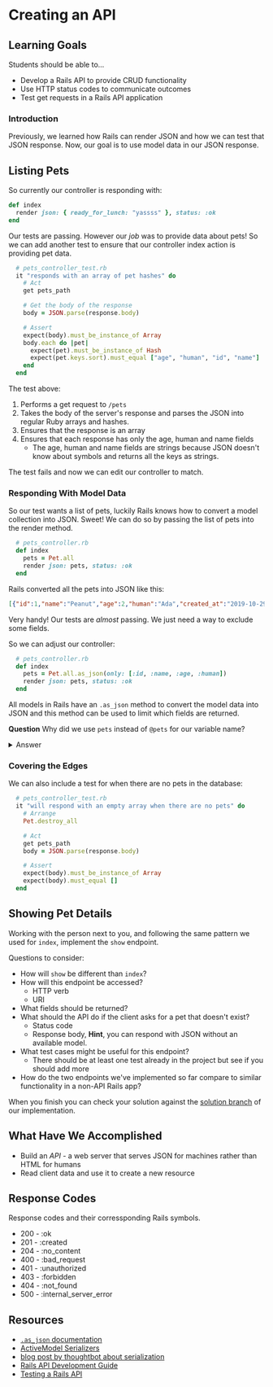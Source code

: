 # Creating an API

## Learning Goals

Students should be able to...

- Develop a Rails API to provide CRUD functionality
- Use HTTP status codes to communicate outcomes
- Test get requests in a Rails API application

### Introduction

Previously, we learned how Rails can render JSON and how we can test that JSON response. Now, our goal is to use model data in our JSON response.

## Listing Pets

So currently our controller is responding with:

```ruby
def index
  render json: { ready_for_lunch: "yassss" }, status: :ok
end
```

Our tests are passing.  However our *job* was to provide data about pets!  So we can add another test to ensure that our controller index action is providing pet data.

```ruby
  # pets_controller_test.rb
  it "responds with an array of pet hashes" do
    # Act
    get pets_path

    # Get the body of the response
    body = JSON.parse(response.body)

    # Assert
    expect(body).must_be_instance_of Array
    body.each do |pet|
      expect(pet).must_be_instance_of Hash
      expect(pet.keys.sort).must_equal ["age", "human", "id", "name"]
    end
  end
```

The test above:

1. Performs a get request to `/pets`
1. Takes the body of the server's response and parses the JSON into regular Ruby arrays and hashes.
1. Ensures that the response is an array
1. Ensures that each response has only the age, human and name fields
    - The age, human and name fields are strings because JSON doesn't know about symbols and returns all the keys as strings.

The test fails and now we can edit our controller to match.  

### Responding With Model Data

So our test wants a list of pets, luckily Rails knows how to convert a model collection into JSON.  Sweet!  We can do so by passing the list of pets into the render method.

```ruby
  # pets_controller.rb
  def index
    pets = Pet.all
    render json: pets, status: :ok
  end
```

Rails converted all the pets into JSON like this:

```json
[{"id":1,"name":"Peanut","age":2,"human":"Ada","created_at":"2019-10-29T21:19:34.854Z","updated_at":"2019-10-29T21:19:34.854Z"},{"id":2,"name":"Horsetooth","age":14,"human":"Grace","created_at":"2019-10-29T21:19:34.857Z","updated_at":"2019-10-29T21:19:34.857Z"},{"id":3,"name":"Beansprout","age":1,"human":"Katherine","created_at":"2019-10-29T21:19:34.859Z","updated_at":"2019-10-29T21:19:34.859Z"}]
```

Very handy!  Our tests are _almost_ passing.  We just need a way to exclude some fields.

So we can adjust our controller:

```ruby
  # pets_controller.rb
  def index
    pets = Pet.all.as_json(only: [:id, :name, :age, :human])
    render json: pets, status: :ok
  end
```

All models in Rails have an `.as_json` method to convert the model data into JSON and this method can be used to limit which fields are returned.

**Question** Why did we use `pets` instead of `@pets` for our variable name?

<details>
<summary>Answer</summary>
The `@` makes a regular variable into an instance variable. Rails (through some clever programming) _sort of_ treats a view as a method call from the controller. Sort of.

In this case, we aren't rendering a view, so there's no need to pass this value along by forcing it to be an instance variable.
</details>


### Covering the Edges

We can also include a test for when there are no pets in the database:

```ruby
  # pets_controller_test.rb
  it "will respond with an empty array when there are no pets" do
    # Arrange
    Pet.destroy_all

    # Act
    get pets_path
    body = JSON.parse(response.body)

    # Assert
    expect(body).must_be_instance_of Array
    expect(body).must_equal []
  end
```

## Showing Pet Details

Working with the person next to you, and following the same pattern we used for `index`, implement the `show` endpoint.  

Questions to consider:

- How will `show` be different than `index`?
- How will this endpoint be accessed?
  - HTTP verb
  - URI
- What fields should be returned?
- What should the API do if the client asks for a pet that doesn't exist?
  - Status code
  - Response body, **Hint**, you can respond with JSON without an available model.
- What test cases might be useful for this endpoint?
  - There should be at least one test already in the project but see if you should add more
- How do the two endpoints we've implemented so far compare to similar functionality in a non-API Rails app?

When you finish you can check your solution against the [solution branch](https://github.com/AdaGold/ada-pets/commit/6e87a467345cb6483c15669b83f1a5eb25662300) of our implementation.

## What Have We Accomplished

- Build an _API_ - a web server that serves JSON for machines rather than HTML for humans
- Read client data and use it to create a new resource

## Response Codes

Response codes and their corressponding Rails symbols.

- 200 - :ok
- 201 - :created
- 204 - :no_content
- 400 - :bad_request
- 401 - :unauthorized
- 403 - :forbidden
- 404 - :not_found
- 500 - :internal_server_error

## Resources

- [`.as_json` documentation](http://api.rubyonrails.org/classes/ActiveModel/Serializers/JSON.html#method-i-as_json)
- [ActiveModel Serializers](http://railscasts.com/episodes/409-active-model-serializers)
- [blog post by thoughtbot about serialization](http://robots.thoughtbot.com/better-serialization-less-as-json)
- [Rails API Development Guide](http://edgeguides.rubyonrails.org/api_app.html)
- [Testing a Rails API](https://www.learnhowtoprogram.com/rails/building-an-api/testing-a-rails-api)
